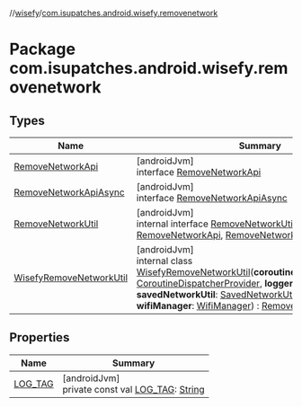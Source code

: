 //[wisefy](../../index.md)/[com.isupatches.android.wisefy.removenetwork](index.md)

# Package com.isupatches.android.wisefy.removenetwork

## Types

| Name | Summary |
|---|---|
| [RemoveNetworkApi](-remove-network-api/index.md) | [androidJvm]<br>interface [RemoveNetworkApi](-remove-network-api/index.md) |
| [RemoveNetworkApiAsync](-remove-network-api-async/index.md) | [androidJvm]<br>interface [RemoveNetworkApiAsync](-remove-network-api-async/index.md) |
| [RemoveNetworkUtil](-remove-network-util/index.md) | [androidJvm]<br>internal interface [RemoveNetworkUtil](-remove-network-util/index.md) : [RemoveNetworkApi](-remove-network-api/index.md), [RemoveNetworkApiAsync](-remove-network-api-async/index.md) |
| [WisefyRemoveNetworkUtil](-wisefy-remove-network-util/index.md) | [androidJvm]<br>internal class [WisefyRemoveNetworkUtil](-wisefy-remove-network-util/index.md)(**coroutineDispatcherProvider**: [CoroutineDispatcherProvider](../com.isupatches.android.wisefy.util.coroutines/-coroutine-dispatcher-provider/index.md), **logger**: [WisefyLogger](../com.isupatches.android.wisefy.logging/-wisefy-logger/index.md)?, **savedNetworkUtil**: [SavedNetworkUtil](../com.isupatches.android.wisefy.savednetworks/-saved-network-util/index.md), **sdkUtil**: [SdkUtil](../com.isupatches.android.wisefy.util/-sdk-util/index.md), **wifiManager**: [WifiManager](https://developer.android.com/reference/kotlin/android/net/wifi/WifiManager.html)) : [RemoveNetworkUtil](-remove-network-util/index.md) |

## Properties

| Name | Summary |
|---|---|
| [LOG_TAG](-l-o-g_-t-a-g.md) | [androidJvm]<br>private const val [LOG_TAG](-l-o-g_-t-a-g.md): [String](https://kotlinlang.org/api/latest/jvm/stdlib/kotlin/-string/index.html) |
